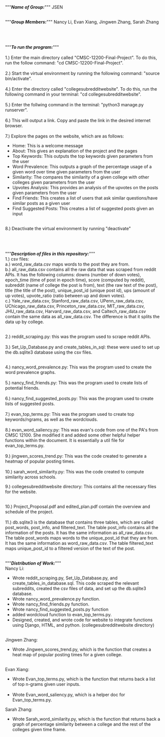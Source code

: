 """*****Name of Group:*****""" JSEN<br /><br />

"""*****Group Members:*****""" Nancy Li, Evan Xiang, Jingwen Zhang, Sarah Zhang<br /><br /><br /><br />

"""*****To run the program:*****"""<br /><br />
1.) Enter the main directory called "CMSC-12200-Final-Project". To do this, run the follow command: "cd CMSC-12200-Final-Project".<br /><br />
2.) Start the virtual environment by running the following command: "source bin/activate".<br /><br />
4.) Enter the directory called "collegesubredditwebsite". To do this, run the following command in your terminal: "cd collegesubredditwebsite". <br /><br />
5.) Enter the follwing command in the terminal: "python3 manage.py runserver".<br /><br />
6.) This will output a link. Copy and paste the link in the desired internet browser.<br /><br />
7.) Explore the pages on the website, which are as follows:<br />
  - Home: This is a welcome message<br />
  - About: This gives an explanation of the project and the pages<br />
  - Top Keywords: This outputs the top keywords given parameters from the user<br />
  - Word Prevalence: This outputs a graph of the percentage usage of a given word over time given parameters from the user<br />
  - Similarity: The compares the similarity of a given college with other colleges given parameters from the user<br />
  - Upvotes Analysis: This provides an analysis of the upvotes on the posts given parameters from the user<br />
  - Find Friends: This creates a list of users that ask similar questions/have similar posts as a given user<br />
  - Find Suggested Posts: This creates a list of suggested posts given an input<br /><br />

8.) Deactivate the virtual environment by running "deactivate"<br /><br /><br /><br />
  
 
"""*****Description of files in this repository:*****""" <br />
1.) csv files:  <br />
  a.) word_raw_data.csv maps words to the post they are from. <br />
  b.) all_raw_data.csv contains all the raw data that was scraped from reddit APIs. It has the following columns: downs (number of down votes), epoch_time (time of post in epoch time), score (computed by reddit), subreddit (name of college the post is from), text (the raw text of the post), title (the title of the post), unique_post_id (unique post id), ups (amount of up votes), upvote_ratio (ratio between up and down votes). <br />
  c.) Yale_raw_data.csv, Stanford_raw_data.csv, UPenn_raw_data.csv, UChicago_raw_data.csv, Princeton_raw_data.csv, MIT_raw_data.csv, JHU_raw_data.csv, Harvard_raw_data.csv, and Caltech_raw_data.csv contain the same data as all_raw_data.csv. The difference is that it splits the data up by college.  <br /><br />
  
2.) reddit_scraping.py: this was the program used to scrape reddit APIs. <br /><br />
3.) Set_Up_Database.py and create_tables_in_sql: these were used to set up the db.sqlite3 database using the csv files. <br /><br />


4.) nancy_word_prevalence.py: This was the program used to create the word prevalence graphs.  <br /><br />
5.) nancy_find_friends.py: This was the program used to create lists of potential friends. <br /><br />
6.) nancy_find_suggested_posts.py: This was the program used to create lists of suggested posts.  <br /><br />
7.) evan_top_terms.py: This was the program used to create top keywords/ngrams, as well as the wordclouds. <br /><br />
8.) evan_word_saliency.py: This was evan's code from one of the PA's from CMSC 12100. She modified it and added some other helpful helper functions within the document. It is essentially a util file for evan_top_terms.py. <br /><br />
9.) jingwen_scores_trend.py: This was the code created to generate a heatmap of popular posting times. <br /><br />
10.) sarah_word_similarity.py: This was the code created to compute similarity across schools.

9.) collegesubredditwebsite directory: This contains all the necessary files for the website.  <br /><br />

10.) Project_Proposal.pdf and edited_plan.pdf contain the overview and schedule of the project.  <br /><br />
11.) db.sqlite3 is the database that contains three tables, which are called post_words, post_info, and filtered_text. The table post_info contains all the information of the posts. It has the same information as all_raw_data.csv. The table post_words maps words to the unique_post_id that they are from. It has the same information as word_raw_data.csv. The table filtered_text maps unique_post_id to a filtered version of the text of the post. <br /><br />


 
"""*****Distribution of Work:*****""" <br />
Nancy Li: <br />
- Wrote reddit_scraping.py, Set_Up_Database.py, and create_tables_in_database.sql. This code scraped the relevant subreddits, created the csv files of data, and set up the db.sqlite3 database.<br />
- Wrote nancy_word_prevalence.py function. <br />
- Wrote nancy_find_friends.py function. <br />
- Wrote nancy_find_suggested_posts.py function  <br />
- added wordcloud function to evan_top_terms.py. <br />
- Designed, created, and wrote code for website to integrate functions using Django, HTML, and python. (collegesubredditwebsite directory) <br /><br />

Jingwen Zhang:<br />
- Wrote Jingwen_scores_trend.py, which is the function that creates a heat map of popular posting times for a given college.<br /><br />

Evan Xiang:<br />
- Wrote Evan_top_terms.py, which is the function that returns back a list of top n-grams given user inputs.<br /><br />
- Wrote Evan_word_saliency.py, which is a helper doc for Evan_top_terms.py.

Sarah Zhang:<br />
- Wrote Sarah_word_similarity.py, which is the function that returns back a graph of percentage similarity between a college and the rest of the colleges given time frame.<br /><br />
